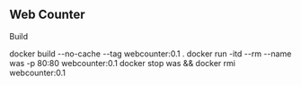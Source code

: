 Web Counter 
---

Build

  docker build --no-cache --tag webcounter:0.1 .
  docker run -itd --rm --name was -p 80:80 webcounter:0.1
  docker stop was && docker rmi webcounter:0.1
